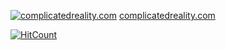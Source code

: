 

[![complicatedreality.com](https://i.imgur.com/C307iQA.png)](https://vimeo.com/425085074 "Click to Watch")
[complicatedreality.com](complicatedreality.com)

[![HitCount](http://hits.dwyl.com/BMariscal/BMariscal.svg)](http://hits.dwyl.com/BMariscal/BMariscal)



